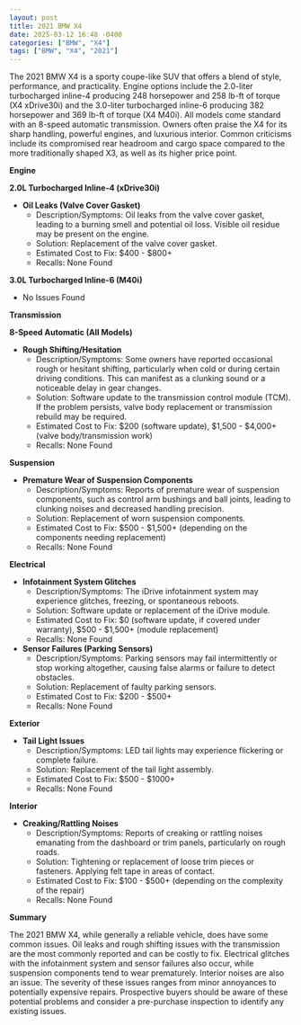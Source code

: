 ```yaml
---
layout: post
title: 2021 BMW X4
date: 2025-03-12 16:48 -0400
categories: ["BMW", "X4"]
tags: ["BMW", "X4", "2021"]
---
```

The 2021 BMW X4 is a sporty coupe-like SUV that offers a blend of style, performance, and practicality. Engine options include the 2.0-liter turbocharged inline-4 producing 248 horsepower and 258 lb-ft of torque (X4 xDrive30i) and the 3.0-liter turbocharged inline-6 producing 382 horsepower and 369 lb-ft of torque (X4 M40i). All models come standard with an 8-speed automatic transmission. Owners often praise the X4 for its sharp handling, powerful engines, and luxurious interior. Common criticisms include its compromised rear headroom and cargo space compared to the more traditionally shaped X3, as well as its higher price point.

**Engine**

**2.0L Turbocharged Inline-4 (xDrive30i)**

*   **Oil Leaks (Valve Cover Gasket)**
    *   Description/Symptoms: Oil leaks from the valve cover gasket, leading to a burning smell and potential oil loss. Visible oil residue may be present on the engine.
    *   Solution: Replacement of the valve cover gasket.
    *   Estimated Cost to Fix: $400 - $800+
    *   Recalls: None Found

**3.0L Turbocharged Inline-6 (M40i)**

* No Issues Found

**Transmission**

**8-Speed Automatic (All Models)**

*   **Rough Shifting/Hesitation**
    *   Description/Symptoms: Some owners have reported occasional rough or hesitant shifting, particularly when cold or during certain driving conditions. This can manifest as a clunking sound or a noticeable delay in gear changes.
    *   Solution: Software update to the transmission control module (TCM). If the problem persists, valve body replacement or transmission rebuild may be required.
    *   Estimated Cost to Fix: $200 (software update), $1,500 - $4,000+ (valve body/transmission work)
    *   Recalls: None Found

**Suspension**

*   **Premature Wear of Suspension Components**
    *   Description/Symptoms: Reports of premature wear of suspension components, such as control arm bushings and ball joints, leading to clunking noises and decreased handling precision.
    *   Solution: Replacement of worn suspension components.
    *   Estimated Cost to Fix: $500 - $1,500+ (depending on the components needing replacement)
    *   Recalls: None Found

**Electrical**

*   **Infotainment System Glitches**
    *   Description/Symptoms: The iDrive infotainment system may experience glitches, freezing, or spontaneous reboots.
    *   Solution: Software update or replacement of the iDrive module.
    *   Estimated Cost to Fix: $0 (software update, if covered under warranty), $500 - $1,500+ (module replacement)
    *   Recalls: None Found
*   **Sensor Failures (Parking Sensors)**
    *   Description/Symptoms: Parking sensors may fail intermittently or stop working altogether, causing false alarms or failure to detect obstacles.
    *   Solution: Replacement of faulty parking sensors.
    *   Estimated Cost to Fix: $200 - $500+
    *   Recalls: None Found

**Exterior**

*   **Tail Light Issues**
    *   Description/Symptoms: LED tail lights may experience flickering or complete failure.
    *   Solution: Replacement of the tail light assembly.
    *   Estimated Cost to Fix: $500 - $1000+
    *   Recalls: None Found

**Interior**

*   **Creaking/Rattling Noises**
    *   Description/Symptoms: Reports of creaking or rattling noises emanating from the dashboard or trim panels, particularly on rough roads.
    *   Solution: Tightening or replacement of loose trim pieces or fasteners. Applying felt tape in areas of contact.
    *   Estimated Cost to Fix: $100 - $500+ (depending on the complexity of the repair)
    *   Recalls: None Found

**Summary**

The 2021 BMW X4, while generally a reliable vehicle, does have some common issues. Oil leaks and rough shifting issues with the transmission are the most commonly reported and can be costly to fix. Electrical glitches with the infotainment system and sensor failures also occur, while suspension components tend to wear prematurely. Interior noises are also an issue. The severity of these issues ranges from minor annoyances to potentially expensive repairs. Prospective buyers should be aware of these potential problems and consider a pre-purchase inspection to identify any existing issues.

